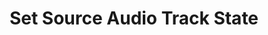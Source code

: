 ---
title: Set Source Audio Track State
description: Set the audio track state on a source
parameters:
  - name: Connection
    import: obs-studio/connection
  - name: Scene
    import: obs-studio/scene
  - name: Source
    import: obs-studio/source
  - name: Track
    type: Select
    required: true
    description: Select which audio track to change to
    options:
      - value: Track 1
        description: Set source audio to Track 1
      - value: Track 2
        description: Set source audio to Track 2
      - value: Track 3
        description: Set source audio to Track 3
      - value: Track 4
        description: Set source audio to Track 4
      - value: Track 5
        description: Set source audio to Track 5
      - value: Track 6
        description: Set source audio to Track 6
  - name: State
    type: Select
    required: true
    description: Select an audio track state
    options:
      - value: Active
        description: Sets the audio track state to Active
      - value: Inactive
        description: Sets the audio track state to Inactive
      - value: Toggle
        description: Toggles the audio track state between Active and Inactive
variables: []
csharpMethods: []
---